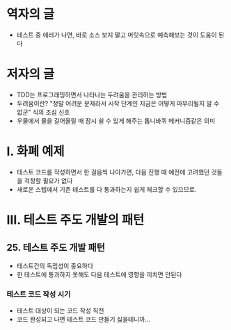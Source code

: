 # 역자의 글
* 테스트 중 에러가 나면, 바로 소스 보지 말고 머릿속으로 예측해보는 것이 도움이 된다

# 저자의 글
* TDD는 프로그래밍하면서 나타나는 두려움을 관리하는 방법
* 두려움이란? "정말 어려운 문제라서 시작 단계인 지금은 어떻게 마무리될지 알 수 없군" 식의 조심 신호
* 우물에서 물을 길어올릴 때 잠시 쉴 수 있게 해주는 톱니바퀴 메커니즘같은 의미

# Ⅰ. 화폐 예제
* 테스트 코드를 작성하면서 한 걸음씩 나아가면, 다음 진행 때 예전에 고려했던 것들을 걱정할 필요가 없다
* 새로운 스텝에서 기존 테스트를 다 통과하는지 쉽게 체크할 수 있으므로.

# Ⅲ. 테스트 주도 개발의 패턴
## 25. 테스트 주도 개발 패턴
* 테스트간의 독립성이 중요하다
* 한 테스트에 통과하지 못해도 다음 테스트에 영향을 끼치면 안된다
### 테스트 코드 작성 시기
* 테스트 대상이 되는 코드 작성 직전
* 코드 완성되고 나면 테스트 코드 만들기 싫을테니까...

